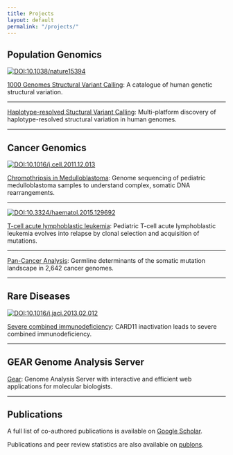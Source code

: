 ```yaml
---
title: Projects
layout: default
permalink: "/projects/"
---
```


## Population Genomics

[![DOI:10.1038/nature15394](https://zenodo.org/badge/DOI/10.1038/nature15394.svg)](https://doi.org/10.1038/nature15394)

[1000 Genomes Structural Variant Calling](https://www.nature.com/articles/nature15394): A catalogue of human genetic structural variation.

---

[Haplotype-resolved Stuctural Variant Calling](https://www.biorxiv.org/content/early/2017/09/23/193144): Multi-platform discovery of haplotype-resolved structural variation in human genomes.

---

## Cancer Genomics

[![DOI:10.1016/j.cell.2011.12.013](https://zenodo.org/badge/DOI/10.1016/j.cell.2011.12.013.svg)](https://doi.org/10.1016/j.cell.2011.12.013)

[Chromothripsis in Medulloblastoma](https://www.sciencedirect.com/science/article/pii/S0092867411015169): Genome sequencing of pediatric medulloblastoma samples to understand complex, somatic DNA rearrangements.

---

[![DOI:10.3324/haematol.2015.129692](https://zenodo.org/badge/DOI/10.3324/haematol.2015.12969.svg)](https://doi.org/10.3324/haematol.2015.129692)

[T-cell acute lymphoblastic leukemia](http://www.haematologica.org/content/early/2015/08/17/haematol.2015.129692): Pediatric T-cell acute lymphoblastic leukemia evolves into relapse by clonal selection and acquisition of mutations.

---

[Pan-Cancer Analysis](https://www.biorxiv.org/content/early/2017/11/01/208330): Germline determinants of the somatic mutation landscape in 2,642 cancer genomes.

---

## Rare Diseases

[![DOI:10.1016/j.jaci.2013.02.012](https://zenodo.org/badge/DOI/10.1016/j.jaci.2013.02.012.svg)](https://doi.org/10.1016/j.jaci.2013.02.012)

[Severe combined immunodeficiency](https://www.sciencedirect.com/science/article/pii/S0091674913003217): CARD11 inactivation leads to severe combined immunodeficiency.

---

## GEAR Genome Analysis Server

[Gear](https://gear.embl.de/): Genome Analysis Server with interactive and efficient web applications for molecular biologists.

---

## Publications

A full list of co-authored publications is available on [Google Scholar](https://scholar.google.de/citations?user=fQ1VoZEAAAAJ).

Publications and peer review statistics are also available on [publons](https://publons.com/researcher/1172942/tobias-rausch/).

